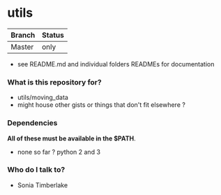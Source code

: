 # utils #

| Branch  | Status  |
| ------  | ------------- |
| Master  | only |

* see README.md and individual folders READMEs for documentation

### What is this repository for? ###

* utils/moving_data 
* might house other gists or things that don't fit elsewhere ?

### Dependencies ###

__All of these must be available in the $PATH__. 

* none so far ? python 2 and 3

### Who do I talk to? ###

* Sonia Timberlake
